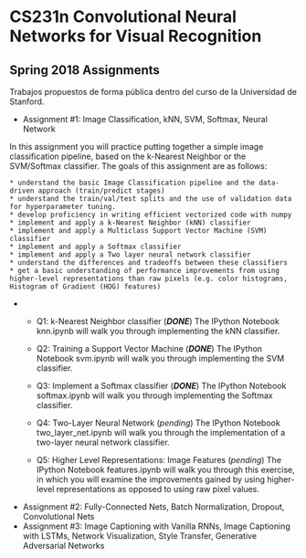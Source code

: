 # CS231n Convolutional Neural Networks for Visual Recognition

## Spring 2018 Assignments

Trabajos propuestos de forma pública dentro del curso de la Universidad de Stanford.

* Assignment #1: Image Classification, kNN, SVM, Softmax, Neural Network

In this assignment you will practice putting together a simple image classification pipeline, based on the k-Nearest Neighbor or the SVM/Softmax classifier. The goals of this assignment are as follows:

    * understand the basic Image Classification pipeline and the data-driven approach (train/predict stages)
    * understand the train/val/test splits and the use of validation data for hyperparameter tuning.
    * develop proficiency in writing efficient vectorized code with numpy
    * implement and apply a k-Nearest Neighbor (kNN) classifier
    * implement and apply a Multiclass Support Vector Machine (SVM) classifier
    * implement and apply a Softmax classifier
    * implement and apply a Two layer neural network classifier
    * understand the differences and tradeoffs between these classifiers
    * get a basic understanding of performance improvements from using higher-level representations than raw pixels (e.g. color histograms, Histogram of Gradient (HOG) features)
    
-
  - Q1: k-Nearest Neighbor classifier (***DONE***)
The IPython Notebook knn.ipynb will walk you through implementing the kNN classifier.

  - Q2: Training a Support Vector Machine (***DONE***)
The IPython Notebook svm.ipynb will walk you through implementing the SVM classifier.

  - Q3: Implement a Softmax classifier (***DONE***)
The IPython Notebook softmax.ipynb will walk you through implementing the Softmax classifier.

  - Q4: Two-Layer Neural Network (*pending*)
The IPython Notebook two_layer_net.ipynb will walk you through the implementation of a two-layer neural network classifier.

  - Q5: Higher Level Representations: Image Features (*pending*)
The IPython Notebook features.ipynb will walk you through this exercise, in which you will examine the improvements gained by using higher-level representations as opposed to using raw pixel values.



* Assignment #2: Fully-Connected Nets, Batch Normalization, Dropout, Convolutional Nets
* Assignment #3: Image Captioning with Vanilla RNNs, Image Captioning with LSTMs, Network Visualization, Style Transfer, Generative Adversarial Networks
